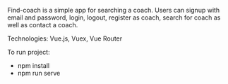 Find-coach is a simple app for searching a coach.
Users can signup with email and password, login, logout, register as coach, search for coach as well as contact a coach.

Technologies:
Vue.js, Vuex, Vue Router

To run project:
- npm install
- npm run serve
